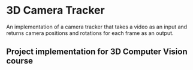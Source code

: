 # 3D Camera Tracker

An implementation of a camera tracker that takes a video as an input and returns camera positions and rotations for each frame as an output.

## Project implementation for 3D Computer Vision course

